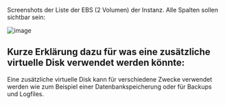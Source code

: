 Screenshots der Liste der EBS (2 Volumen) der Instanz. Alle Spalten sollen sichtbar sein:

![image](https://github.com/user-attachments/assets/31b1928d-c549-4dd4-96b4-3259f27d1e1b)

## Kurze Erklärung dazu für was eine zusätzliche virtuelle Disk verwendet werden könnte:

Eine zusätzliche virtuelle Disk kann für verschiedene Zwecke verwendet werden wie zum Beispiel einer Datenbankspeicherung oder für Backups und Logfiles.
